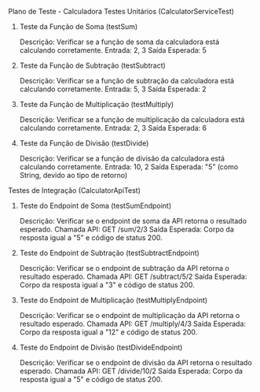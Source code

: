 Plano de Teste - Calculadora
Testes Unitários (CalculatorServiceTest)
1. Teste da Função de Soma (testSum)

    Descrição: Verificar se a função de soma da calculadora está calculando corretamente.
    Entrada: 2, 3
    Saída Esperada: 5

2. Teste da Função de Subtração (testSubtract)

    Descrição: Verificar se a função de subtração da calculadora está calculando corretamente.
    Entrada: 5, 3
    Saída Esperada: 2

3. Teste da Função de Multiplicação (testMultiply)

    Descrição: Verificar se a função de multiplicação da calculadora está calculando corretamente.
    Entrada: 2, 3
    Saída Esperada: 6

4. Teste da Função de Divisão (testDivide)

    Descrição: Verificar se a função de divisão da calculadora está calculando corretamente.
    Entrada: 10, 2
    Saída Esperada: "5" (como String, devido ao tipo de retorno)

Testes de Integração (CalculatorApiTest)
1. Teste do Endpoint de Soma (testSumEndpoint)

    Descrição: Verificar se o endpoint de soma da API retorna o resultado esperado.
    Chamada API: GET /sum/2/3
    Saída Esperada: Corpo da resposta igual a "5" e código de status 200.

2. Teste do Endpoint de Subtração (testSubtractEndpoint)

    Descrição: Verificar se o endpoint de subtração da API retorna o resultado esperado.
    Chamada API: GET /subtract/5/2
    Saída Esperada: Corpo da resposta igual a "3" e código de status 200.

3. Teste do Endpoint de Multiplicação (testMultiplyEndpoint)

    Descrição: Verificar se o endpoint de multiplicação da API retorna o resultado esperado.
    Chamada API: GET /multiply/4/3
    Saída Esperada: Corpo da resposta igual a "12" e código de status 200.

4. Teste do Endpoint de Divisão (testDivideEndpoint)

    Descrição: Verificar se o endpoint de divisão da API retorna o resultado esperado.
    Chamada API: GET /divide/10/2
    Saída Esperada: Corpo da resposta igual a "5" e código de status 200.